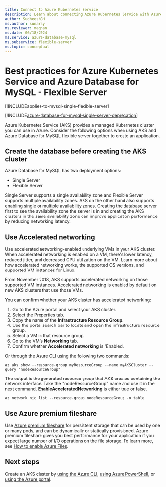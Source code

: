 ```yaml
---
title: Connect to Azure Kubernetes Service
description: Learn about connecting Azure Kubernetes Service with Azure Database for MySQL - Flexible Server.
author: SudheeshGH
ms.author: sunaray
ms.reviewer: maghan
ms.date: 06/18/2024
ms.service: azure-database-mysql
ms.subservice: flexible-server
ms.topic: conceptual
---
```


# Best practices for Azure Kubernetes Service and Azure Database for MySQL - Flexible Server

[!INCLUDE[applies-to-mysql-single-flexible-server](../includes/applies-to-mysql-single-flexible-server.md)]

[!INCLUDE[azure-database-for-mysql-single-server-deprecation](~/reusable-content/ce-skilling/azure/includes/mysql/includes/azure-database-for-mysql-single-server-deprecation.md)]

Azure Kubernetes Service (AKS) provides a managed Kubernetes cluster you can use in Azure. Consider the following options when using AKS and Azure Database for MySQL flexible server together to create an application.

## Create the database before creating the AKS cluster

Azure Database for MySQL has two deployment options:

- Single Server
- Flexible Server

Single Server supports a single availability zone and Flexible Server supports multiple availability zones. AKS on the other hand also supports enabling single or multiple availability zones.  Creating the database server first to see the availability zone the server is in and creating the AKS clusters in the same availability zone can improve application performance by reducing networking latency.

## Use Accelerated networking

Use accelerated networking-enabled underlying VMs in your AKS cluster. When accelerated networking is enabled on a VM, there's lower latency, reduced jitter, and decreased CPU utilization on the VM. Learn more about how accelerated networking works, the supported OS versions, and supported VM instances for [Linux](../../virtual-network/create-vm-accelerated-networking-cli.md).

From November 2018, AKS supports accelerated networking on those supported VM instances. Accelerated networking is enabled by default on new AKS clusters that use those VMs.

You can confirm whether your AKS cluster has accelerated networking:

1. Go to the Azure portal and select your AKS cluster.
2. Select the Properties tab.
3. Copy the name of the **Infrastructure Resource Group**.
4. Use the portal search bar to locate and open the infrastructure resource group.
5. Select a VM in that resource group.
6. Go to the VM's **Networking** tab.
7. Confirm whether **Accelerated networking** is 'Enabled.'

Or through the Azure CLI using the following two commands:

```azurecli
az aks show --resource-group myResourceGroup --name myAKSCluster --query "nodeResourceGroup"
```

The output is the generated resource group that AKS creates containing the network interface. Take the "nodeResourceGroup" name and use it in the next command. **EnableAcceleratedNetworking** is either true or false.

```azurecli
az network nic list --resource-group nodeResourceGroup -o table
```

## Use Azure premium fileshare

 Use [Azure premium fileshare](../../storage/files/storage-how-to-create-file-share.md?tabs=azure-portal) for persistent storage that can be used by one or many pods, and can be dynamically or statically provisioned. Azure premium fileshare gives you best performance for your application if you expect large number of I/O operations on the file storage. To learn more, see [How to enable Azure Files](/azure/aks/azure-files-dynamic-pv).

## Next steps

Create an AKS cluster by [using the Azure CLI](/azure/aks/learn/quick-kubernetes-deploy-cli), [using Azure PowerShell](/azure/aks/learn/quick-kubernetes-deploy-powershell), or [using the Azure portal](/azure/aks/learn/quick-kubernetes-deploy-portal).
